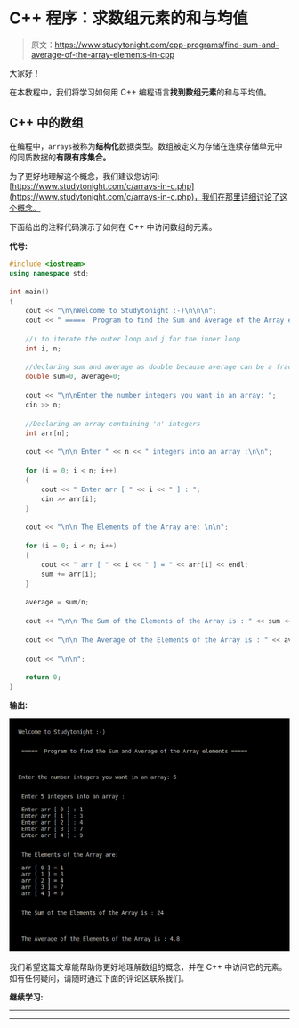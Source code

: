 # C++ 程序：求数组元素的和与均值

> 原文：<https://www.studytonight.com/cpp-programs/find-sum-and-average-of-the-array-elements-in-cpp>

大家好！

在本教程中，我们将学习如何用 C++ 编程语言**找到数组元素**的和与平均值。

## C++ 中的数组

在编程中，`arrays`被称为**结构化**数据类型。数组被定义为存储在连续存储单元中的同质数据的**有限有序集合。**

为了更好地理解这个概念，我们建议您访问:[https://www.studytonight.com/c/arrays-in-c.php](https://www.studytonight.com/c/arrays-in-c.php)，我们在那里详细讨论了这个概念。

下面给出的注释代码演示了如何在 C++ 中访问数组的元素。

**代号:**

```cpp
#include <iostream>
using namespace std;

int main()
{
    cout << "\n\nWelcome to Studytonight :-)\n\n\n";
    cout << " =====  Program to find the Sum and Average of the Array elements ===== \n\n";

    //i to iterate the outer loop and j for the inner loop
    int i, n;

    //declaring sum and average as double because average can be a fractional value
    double sum=0, average=0;

    cout << "\n\nEnter the number integers you want in an array: ";
    cin >> n;

    //Declaring an array containing 'n' integers
    int arr[n];

    cout << "\n\n Enter " << n << " integers into an array :\n\n";

    for (i = 0; i < n; i++)
    {
        cout << " Enter arr [ " << i << " ] : ";
        cin >> arr[i];
    }

    cout << "\n\n The Elements of the Array are: \n\n";

    for (i = 0; i < n; i++)
    {
        cout << " arr [ " << i << " ] = " << arr[i] << endl;
        sum += arr[i];
    }

    average = sum/n;

    cout << "\n\n The Sum of the Elements of the Array is : " << sum << "\n\n";

    cout << "\n\n The Average of the Elements of the Array is : " << average << "\n\n";

    cout << "\n\n";

    return 0;
}
```

**输出:**

![C++ Sum and Average of array elements](img/7037596b33b7429ec64a8197d0f0b774.png)

我们希望这篇文章能帮助你更好地理解数组的概念，并在 C++ 中访问它的元素。如有任何疑问，请随时通过下面的评论区联系我们。

**继续学习:**

* * *

* * *